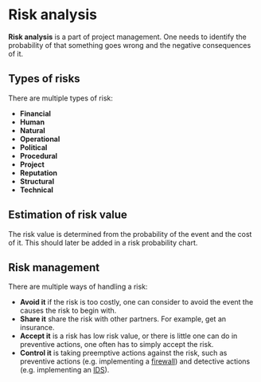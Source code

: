 # Risk analysis

**Risk analysis** is a part of project management. One needs to identify the
probability of that something goes wrong and the negative consequences of it.

## Types of risks

There are multiple types of risk:

- **Financial**
- **Human**
- **Natural**
- **Operational**
- **Political**
- **Procedural**
- **Project**
- **Reputation**
- **Structural**
- **Technical**

## Estimation of risk value

The risk value is determined from the probability of the event and the cost of
it. This should later be added in a risk probability chart.

## Risk management

There are multiple ways of handling a risk:

- **Avoid it** if the risk is too costly, one can consider to avoid the event
  the causes the risk to begin with.
- **Share it** share the risk with other partners. For example, get an
  insurance.
- **Accept it** is a risk has low risk value, or there is little one can do in
  preventive actions, one often has to simply accept the risk.
- **Control it** is taking preemptive actions against the risk, such as
  preventive actions (e.g. implementing a
  [firewall](../security/defense/firewall.md)) and detective actions (e.g.
  implementing an [IDS](../security/defense/ids.md)).
